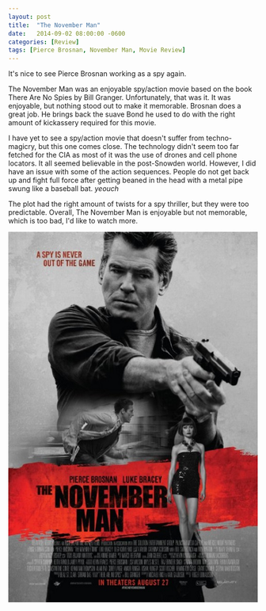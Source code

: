 ```yaml
---
layout: post
title:  "The November Man"
date:   2014-09-02 08:00:00 -0600
categories: [Review]
tags: [Pierce Brosnan, November Man, Movie Review]
---
```


It's nice to see Pierce Brosnan working as a spy again.

The November Man was an enjoyable spy/action movie based on the book There Are No Spies by Bill Granger. Unfortunately, that was it. It was enjoyable, but nothing stood out to make it memorable. Brosnan does a great job. He brings back the suave Bond he used to do with the right amount of kickassery required for this movie.

I have yet to see a spy/action movie that doesn't suffer from techno-magicry, but this one comes close. The technology didn't seem too far fetched for the CIA as most of it was the use of drones and cell phone locators. It all seemed believable in the post-Snowden world. However, I did have an issue with some of the action sequences. People do not get back up and fight full force after getting beaned in the head with a metal pipe swung like a baseball bat. *yeouch*

The plot had the right amount of twists for a spy thriller, but they were too predictable. Overall, The November Man is enjoyable but not memorable, which is too bad, I'd like to watch more.

![pic](/assets/2014/09/the_november_man_poster.jpg)
